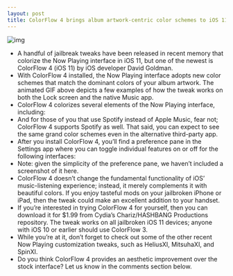 ```yaml
---
layout: post
title: ColorFlow 4 brings album artwork-centric color schemes to iOS 11's Now Playing interface
---
```

![img](http://media.idownloadblog.com/wp-content/uploads/2018/09/ColorFlow-4-iOS-11-GIF.gif)
* A handful of jailbreak tweaks have been released in recent memory that colorize the Now Playing interface in iOS 11, but one of the newest is ColorFlow 4 (iOS 11) by iOS developer David Goldman.
* With ColorFlow 4 installed, the Now Playing interface adopts new color schemes that match the dominant colors of your album artwork. The animated GIF above depicts a few examples of how the tweak works on both the Lock screen and the native Music app.
* ColorFlow 4 colorizes several elements of the Now Playing interface, including:
* And for those of you that use Spotify instead of Apple Music, fear not; ColorFlow 4 supports Spotify as well. That said, you can expect to see the same grand color schemes even in the alternative third-party app.
* After you install ColorFlow 4, you’ll find a preference pane in the Settings app where you can toggle individual features on or off for the following interfaces:
* Note: given the simplicity of the preference pane, we haven’t included a screenshot of it here.
* ColorFlow 4 doesn’t change the fundamental functionality of iOS’ music-listening experience; instead, it merely complements it with beautiful colors. If you enjoy tasteful mods on your jailbroken iPhone or iPad, then the tweak could make an excellent addition to your handset.
* If you’re interested in trying ColorFlow 4 for yourself, then you can download it for $1.99 from Cydia’s Chariz/HASHBANG Productions repository. The tweak works on all jailbroken iOS 11 devices; anyone with iOS 10 or earlier should use ColorFlow 3.
* While you’re at it, don’t forget to check out some of the other recent Now Playing customization tweaks, such as HeliusXI, MitsuhaXI, and SpinXI.
* Do you think ColorFlow 4 provides an aesthetic improvement over the stock interface? Let us know in the comments section below.

